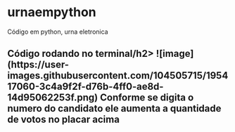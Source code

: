 # urnaempython
Código em python, urna eletronica
<h2>Código rodando no terminal/h2>
![image](https://user-images.githubusercontent.com/104505715/195417060-3c4a9f2f-d76b-4ff0-ae8d-14d95062253f.png)
Conforme se digita o numero do candidato ele aumenta a quantidade de votos no placar acima 
